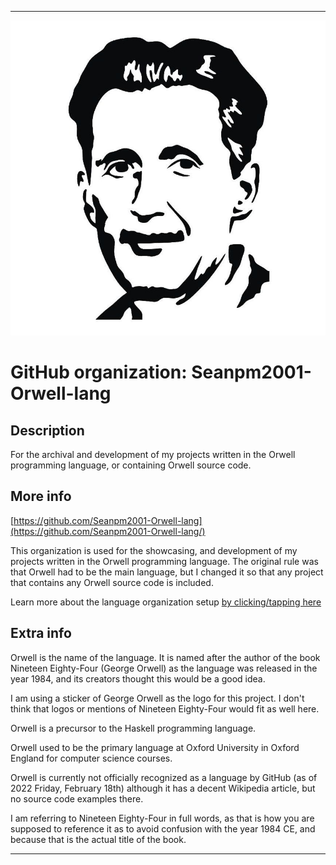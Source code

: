 
***

<!--
<details open><summary><p>Click/tap here to expand/collapse the full resolution (vector) logo for this project</p></summary>

![ML_Logo.svg failed to load. The file may be missing or corrupt. Check the file path for errors first.](/AdditionalInfo/2/Seanpm2001-Orwell-lang/ML_logo.svg)

</details>

<details><summary><p>Click/tap here to expand/collapse the non-vector (raster) logo for this project</p></summary>
!-->

![OrwellSticker.jpeg failed to load. The file may be missing or corrupt. Check the file path for errors first.](/AdditionalInfo/2/Seanpm2001-Orwell-lang/OrwellSticker.jpeg)

<!--
</details>
!-->

# GitHub organization: Seanpm2001-Orwell-lang

## Description

For the archival and development of my projects written in the Orwell programming language, or containing Orwell source code.

## More info

[https://github.com/Seanpm2001-Orwell-lang](https://github.com/Seanpm2001-Orwell-lang/)

This organization is used for the showcasing, and development of my projects written in the Orwell programming language. The original rule was that Orwell had to be the main language, but I changed it so that any project that contains any Orwell source code is included.

Learn more about the language organization setup [by clicking/tapping here](/AdditionalInfo/LanguageOrgs/README.md)

## Extra info

Orwell is the name of the language. It is named after the author of the book Nineteen Eighty-Four (George Orwell) as the language was released in the year 1984, and its creators thought this would be a good idea.

I am using a sticker of George Orwell as the logo for this project. I don't think that logos or mentions of Nineteen Eighty-Four would fit as well here.

Orwell is a precursor to the Haskell programming language.

Orwell used to be the primary language at Oxford University in Oxford England for computer science courses.

<!-- The logo currently in use is in GIF format, but is not animated. !-->

Orwell is currently not officially recognized as a language by GitHub (as of 2022 Friday, February 18th) although it has a decent Wikipedia article, but no source code examples there.

I am referring to Nineteen Eighty-Four in full words, as that is how you are supposed to reference it as to avoid confusion with the year 1984 CE, and because that is the actual title of the book.

***

